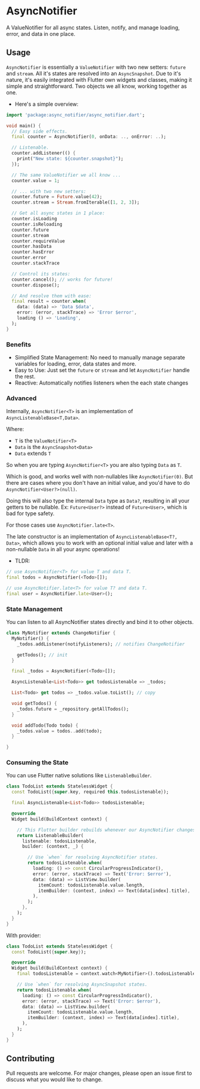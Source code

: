 # AsyncNotifier

A ValueNotifier for all async states. Listen, notify, and manage loading, error, and data in one place.

## Usage

`AsyncNotifier` is essentially a `ValueNotifier` with two new setters: `future` and `stream`. All it's states are resolved into an `AsyncSnapshot`. Due to it's nature, it's easily integrated with Flutter own widgets and classes, making it simple and straightforward. Two objects we all know, working together as one.

- Here's a simple overview:

```dart
import 'package:async_notifier/async_notifier.dart';

void main() {
  // Easy side effects.
  final counter = AsyncNotifier(0, onData: .., onError: ..);

  // Listenable.
  counter.addListener(() {
    print("New state: ${counter.snapshot}");
  });

  // The same ValueNotifier we all know ...
  counter.value = 1;

  // ... with two new setters:
  counter.future = Future.value(42);
  counter.stream = Stream.fromIterable([1, 2, 3]);

  // Get all async states in 1 place:
  counter.isLoading
  counter.isReloading
  counter.future
  counter.stream
  counter.requireValue
  counter.hasData
  counter.hasError
  counter.error
  counter.stackTrace

  // Control its states:
  counter.cancel(); // works for future!
  counter.dispose();

  // And resolve them with ease:
  final result = counter.when(
    data: (data) => 'Data $data',
    error: (error, stackTrace) => 'Error $error',
    loading () => 'Loading',
  );
}
```

### Benefits

- Simplified State Management: No need to manually manage separate variables for loading, error, data states and more.
- Easy to Use: Just set the `future` or `stream` and let `AsyncNotifier` handle the rest.
- Reactive: Automatically notifies listeners when the each state changes

### Advanced

Internally, `AsyncNotifier<T>` is an implementation of `AsyncListenableBase<T,Data>`.

Where:

- `T` is the `ValueNotifier<T>`
- `Data` is the `AsyncSnapshot<Data>`
- `Data` extends `T`

So when you are typing `AsyncNotifier<T>` you are also typing `Data` as `T`.

Which is good, and works well with non-nullables like `AsyncNotifier(0)`. But there are cases where you don't have an initial value, and you'd have to do `AsyncNotifier<User?>(null)`.

Doing this will also type the internal `Data` type as `Data?`, resulting in all your getters to be nullable. Ex: `Future<User?>` instead of `Future<User>`, which is bad for type safety.

For those cases use `AsyncNotifier.late<T>`.

The late constructor is an implementation of `AsyncListenableBase<T?, Data>`, which allows you
to work with an optional initial value and later with a non-nullable `Data` in all your async operations!

- TLDR:

```dart
// use AsyncNotifier<T> for value T and data T.
final todos = AsyncNotifier(<Todo>[]);

// use AsyncNotifier.late<T> for value T? and data T.
final user = AsyncNotifier.late<User>();
```

### State Management

You can listen to all AsyncNotifier states directly and bind it to other objects.

```dart
class MyNotifier extends ChangeNotifier {
  MyNotifier() {
    _todos.addListener(notifyListeners); // notifies ChangeNotifier

    getTodos(); // init
  }

  final _todos = AsyncNotifier(<Todo>[]);

  AsyncListenable<List<Todo>> get todosListenable => _todos;

  List<Todo> get todos => _todos.value.toList(); // copy

  void getTodos() {
    _todos.future = _repository.getAllTodos();
  }

  void addTodo(Todo todo) {
    _todos.value = todos..add(todo);
  }

}
```

### Consuming the State

You can use Flutter native solutions like `ListenableBuilder`.

```dart
class TodoList extends StatelessWidget {
  const TodoList({super.key, required this.todosListenable});

  final AsyncListenable<List<Todo>> todosListenable;

  @override
  Widget build(BuildContext context) {

    // This Flutter builder rebuilds whenever our AsyncNotifier changes.
    return ListenableBuilder(
      listenable: todosListenable,
      builder: (context, _) {

        // Use `when` for resolving AsyncNotifier states.
        return todosListenable.when(
          loading: () => const CircularProgressIndicator(),
          error: (error, stackTrace) => Text('Error: $error'),
          data: (data) => ListView.builder(
            itemCount: todosListenable.value.length,
            itemBuilder: (context, index) => Text(data[index].title),
          ),
        );
      },
    );
  }
}
```

With provider:

```dart
class TodoList extends StatelessWidget {
  const TodoList({super.key});

  @override
  Widget build(BuildContext context) {
    final todosListenable = context.watch<MyNotifier>().todosListenable;

    // Use `when` for resolving AsyncSnapshot states.
    return todosListenable.when(
      loading: () => const CircularProgressIndicator(),
      error: (error, stackTrace) => Text('Error: $error'),
      data: (data) => ListView.builder(
        itemCount: todosListenable.value.length,
        itemBuilder: (context, index) => Text(data[index].title),
      ),
    );
  }
}
```

## Contributing

Pull requests are welcome. For major changes, please open an issue first to discuss what you would like to change.
